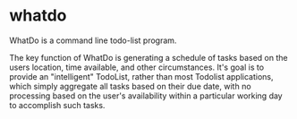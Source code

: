 # whatdo
WhatDo is a command line todo-list program.

The key function of WhatDo is generating a schedule of tasks based on the users location, time available, and other circumstances. It's goal is to provide an "intelligent" TodoList, rather than most Todolist applications, which simply aggregate all tasks based on their due date, with no processing based on the user's availability within a particular working day to accomplish such tasks.


